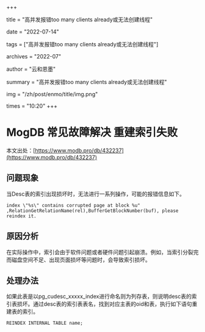 +++

title = "高并发报错too many clients already或无法创建线程" 

date = "2022-07-14" 

tags = ["高并发报错too many clients already或无法创建线程"] 

archives = "2022-07" 

author = "云和恩墨" 

summary = "高并发报错too many clients already或无法创建线程"

img = "/zh/post/enmo/title/img.png" 

times = "10:20"
+++

# MogDB 常见故障解决 重建索引失败

本文出处：[https://www.modb.pro/db/432237](https://www.modb.pro/db/432237)

## 问题现象

当Desc表的索引出现损坏时，无法进行一系列操作，可能的报错信息如下。

```
index \"%s\" contains corrupted page at block %u" ,RelationGetRelationName(rel),BufferGetBlockNumber(buf), please reindex it. 
```

## 原因分析

在实际操作中，索引会由于软件问题或者硬件问题引起崩溃。例如，当索引分裂完而磁盘空间不足、出现页面损坏等问题时，会导致索引损坏。

## 处理办法

如果此表是以pg_cudesc_xxxxx_index进行命名则为列存表，则说明desc表的索引表损坏。通过desc表的索引表表名，找到对应主表的oid和表，执行如下语句重建表的索引。

```
REINDEX INTERNAL TABLE name;
```
